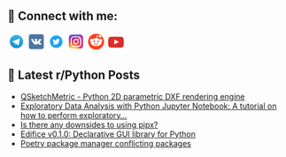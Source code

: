 ## 🔎 Connect with me:
[<img src="https://github.com/bullbesh/bullbesh/blob/main/images/Telegram.png" width="32" height="32" />](https://t.me/bullbesh)
[<img src="https://github.com/bullbesh/bullbesh/blob/main/images/VK.png" width="32" height="32" />](https://vk.com/bullbesh)
[<img src="https://github.com/bullbesh/bullbesh/blob/main/images/Twitter.png" width="32" height="32" />](https://twitter.com/bullbesh1)
[<img src="https://github.com/bullbesh/bullbesh/blob/main/images/Instagram.png" width="32" height="32" />](https://www.instagram.com/bullbesh)
[<img src="https://github.com/bullbesh/bullbesh/blob/main/images/Reddit.png" width="32" height="32" />](https://www.reddit.com/user/bullbesh)
[<img src="https://github.com/bullbesh/bullbesh/blob/main/images/YouTube.png" width="32" height="32" />](https://www.youtube.com/channel/UCtfjRs6uzgq5mfm8S06WTcg)

## 📕 Latest r/Python Posts
<!-- BLOG-POST-LIST:START -->
- [QSketchMetric - Python 2D parametric DXF rendering engine](https://www.reddit.com/r/Python/comments/16isr34/qsketchmetric_python_2d_parametric_dxf_rendering/)
- [Exploratory Data Analysis with Python Jupyter Notebook: A tutorial on how to perform exploratory…](https://www.reddit.com/r/Python/comments/16irr7l/exploratory_data_analysis_with_python_jupyter/)
- [Is there any downsides to using pipx?](https://www.reddit.com/r/Python/comments/16ipu0s/is_there_any_downsides_to_using_pipx/)
- [Edifice v0.1.0: Declarative GUI library for Python](https://www.reddit.com/r/Python/comments/16ipeu4/edifice_v010_declarative_gui_library_for_python/)
- [Poetry package manager conflicting packages](https://www.reddit.com/r/Python/comments/16io9so/poetry_package_manager_conflicting_packages/)
<!-- BLOG-POST-LIST:END -->
